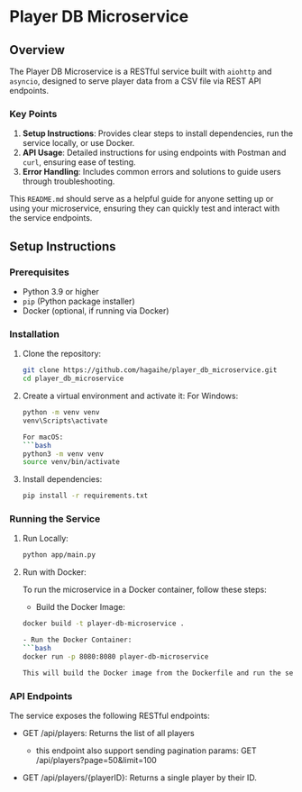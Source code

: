 # Player DB Microservice

## Overview

The Player DB Microservice is a RESTful service built with `aiohttp` and `asyncio`, designed to serve player data from a CSV file via REST API endpoints.


### Key Points

1. **Setup Instructions**: Provides clear steps to install dependencies, run the service locally, or use Docker.
2. **API Usage**: Detailed instructions for using endpoints with Postman and `curl`, ensuring ease of testing.
3. **Error Handling**: Includes common errors and solutions to guide users through troubleshooting.

This `README.md` should serve as a helpful guide for anyone setting up or using your microservice, ensuring they can quickly test and interact with the service endpoints.

## Setup Instructions

### Prerequisites

- Python 3.9 or higher
- `pip` (Python package installer)
- Docker (optional, if running via Docker)

### Installation

1. Clone the repository:

   ```bash
   git clone https://github.com/hagaihe/player_db_microservice.git
   cd player_db_microservice

2. Create a virtual environment and activate it:
   For Windows:
   ```bash
   python -m venv venv
   venv\Scripts\activate

   For macOS:
   ```bash
   python3 -m venv venv
   source venv/bin/activate

3. Install dependencies:
   ```bash
   pip install -r requirements.txt

### Running the Service

1. Run Locally:
   ```bash
   python app/main.py

2. Run with Docker:

   To run the microservice in a Docker container, follow these steps:

   - Build the Docker Image:
   ```bash
   docker build -t player-db-microservice .

   - Run the Docker Container:
   ```bash
   docker run -p 8080:8080 player-db-microservice

   This will build the Docker image from the Dockerfile and run the service on port 8080.

### API Endpoints
The service exposes the following RESTful endpoints:

- GET /api/players: Returns the list of all players
   - this endpoint also support sending pagination params:
   GET /api/players?page=50&limit=100

- GET /api/players/{playerID}: Returns a single player by their ID.





